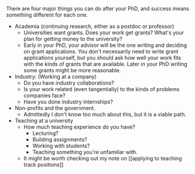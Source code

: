 There are four major things you can do after your PhD, and success means something different for each one.

 - Academia (continuing research, either as a postdoc or professor)
   - Universities want grants. Does your work get grants? What's your plan for getting money to the university?
   - Early in your PhD, your advisor will be the one writing and deciding on grant applications. You don't necessarily need to write grant applications yourself, but you should ask how well your work fits with the kinds of grants that are available. Later in your PhD writing some grants might be more reasonable.
 - Industry: (Working at a company)
   - Do you have industry collaborations?
   - Is your work related (even tangentially) to the kinds of problems companies face?
   - Have you done industry internships?
 - Non-profits and the government.
   - Admittedly I don't know too much about this, but it is a viable path.
 - Teaching at a university
   - How much teaching experience do you have?
     - Lecturing?
     - Building assignments?
     - Working with students?
     - Teaching something you're unfamiliar with.
   - It might be worth checking out my note on [[applying to teaching track positions]]
